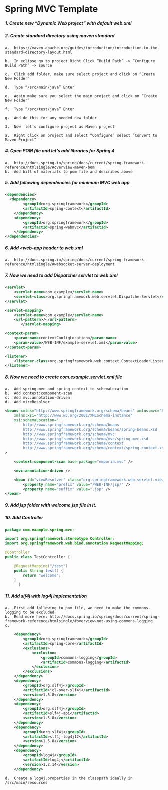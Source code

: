 # Spring MVC Template

##### 1.	Create new “Dynamic Web project” with default web.xml
##### 2.	Create standard directory using maven standard.

    a.	https://maven.apache.org/guides/introduction/introduction-to-the-standard-directory-layout.html
    
    b.	In eclipse go to project Right Click “Build Path” -> “Configure Build Path” -> source
    
    c.	Click add folder, make sure select project and click on “Create New Folder”
    
    d.	Type “/src/main/java” Enter
    
    e.	Again make sure you select the main project and click on “Create New Folder”
    
    f.	Type “/src/test/java” Enter
    
    g.	And do this for any needed new folder
    
    3.	Now  let’s configure project as Maven project
    
    a.	Right click on project and select “Configure” select “Convert to Maven Project”
    
##### 4.	Open POM  file and let’s add libraries for Spring 4

    a.	http://docs.spring.io/spring/docs/current/spring-framework-reference/htmlsingle/#overview-maven-bom
    b.	Add bill of materials to pom file and describes above
    
##### 5.	 Add following dependencies for minimum MVC web app

```xml 
<dependencies>
  <dependency>
		<groupId>org.springframework</groupId>
		<artifactId>spring-context</artifactId>
	</dependency>
	<dependency>
		<groupId>org.springframework</groupId>
		<artifactId>spring-webmvc</artifactId>
	</dependency>
</dependencies>
```
##### 6.	Add <web-app header to web.xml
    a.	http://docs.spring.io/spring/docs/current/spring-framework-reference/htmlsingle/#websocket-server-deployment

##### 7.	Now we need to add Dispatcher servlet to web.xml
```xml
<servlet>
	<servlet-name>com.example</servlet-name>
	<servlet-class>org.springframework.web.servlet.DispatcherServlet</servlet-class>
</servlet>

<servlet-mapping>
	<servlet-name>com.example</servlet-name>
	<url-pattern>/</url-pattern>
       </servlet-mapping>

<context-param>
	<param-name>contextConfigLocation</param-name>
	<param-value>/WEB-INF/example-servlet.xml</param-value>
</context-param>

<listener>
	<listener-class>org.springframework.web.context.ContextLoaderListener</listener-class>
</listener>
```

##### 8.	Now we need to create com.example.servlet.xml file
    a.	Add spring-mvc and spring-context to schemaLocation
    b.	Add context:component-scan
    c.	Add mvc:annotation-driven
    d.	Add vireResolver

```xml
<beans xmlns="http://www.springframework.org/schema/beans" xmlns:mvc="http://www.springframework.org/schema/mvc" xmlns:context="http://www.springframework.org/schema/context"
	xmlns:xsi="http://www.w3.org/2001/XMLSchema-instance"
	xsi:schemaLocation="
        http://www.springframework.org/schema/beans
        http://www.springframework.org/schema/beans/spring-beans.xsd
        http://www.springframework.org/schema/mvc
        http://www.springframework.org/schema/mvc/spring-mvc.xsd
        http://www.springframework.org/schema/context
        http://www.springframework.org/schema/context/spring-context.xsd"
>

	<context:component-scan base-package="emporia.mvc" />

	<mvc:annotation-driven />

	<bean id="viewResolver" class="org.springframework.web.servlet.view.InternalResourceViewResolver">
		<property name="prefix" value="/WEB-INF/jsp/" />
		<property name="suffix" value=".jsp" />
</bean>
```

##### 9.	Add jsp folder with welcome.jsp file in it.

##### 10.	Add Controller
```java
package com.example.spring.mvc;

import org.springframework.stereotype.Controller;
import org.springframework.web.bind.annotation.RequestMapping;

@Controller
public class TestController {

	@RequestMapping("/test")
	public String test() {
		return "welcome";
	}
      }
```

##### 11.	Add slf4j with log4j implementation	
    a.	First add following to pom file, we need to make the commons-logging to be excluded
    b.	Read more here: http://docs.spring.io/spring/docs/current/spring-framework-reference/htmlsingle/#overview-not-using-commons-logging
    c.
```xml
	<dependency>
		<groupId>org.springframework</groupId>
		<artifactId>spring-core</artifactId>
		<exclusions>
			<exclusion>
				<groupId>commons-logging</groupId>
				<artifactId>commons-logging</artifactId>
			</exclusion>
		</exclusions>
	</dependency>
	<dependency>
		<groupId>org.slf4j</groupId>
		<artifactId>jcl-over-slf4j</artifactId>
		<version>1.5.8</version>
	</dependency>
	<dependency>
		<groupId>org.slf4j</groupId>
		<artifactId>slf4j-api</artifactId>
		<version>1.5.8</version>
	</dependency>
	<dependency>
		<groupId>org.slf4j</groupId>
		<artifactId>slf4j-log4j12</artifactId>
		<version>1.5.8</version>
	</dependency>
	<dependency>
		<groupId>log4j</groupId>
		<artifactId>log4j</artifactId>
		<version>1.2.14</version>
	</dependency>
```		
    d.	Create a log4j.properties in the classpath ideally in /src/main/resources



